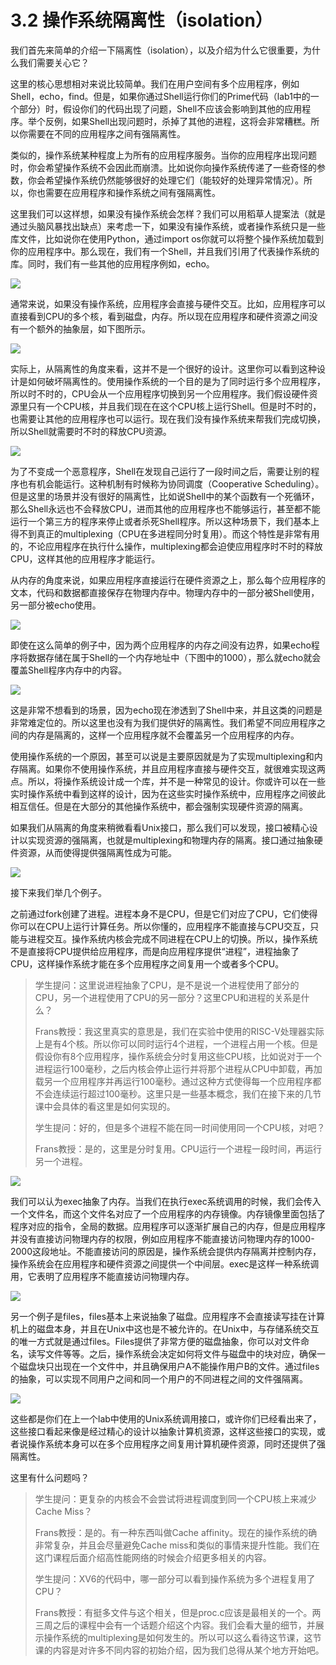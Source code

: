 # 3.2 操作系统隔离性（isolation）

我们首先来简单的介绍一下隔离性（isolation），以及介绍为什么它很重要，为什么我们需要关心它？

这里的核心思想相对来说比较简单。我们在用户空间有多个应用程序，例如Shell，echo，find。但是，如果你通过Shell运行你们的Prime代码（lab1中的一个部分）时，假设你们的代码出现了问题，Shell不应该会影响到其他的应用程序。举个反例，如果Shell出现问题时，杀掉了其他的进程，这将会非常糟糕。所以你需要在不同的应用程序之间有强隔离性。

类似的，操作系统某种程度上为所有的应用程序服务。当你的应用程序出现问题时，你会希望操作系统不会因此而崩溃。比如说你向操作系统传递了一些奇怪的参数，你会希望操作系统仍然能够很好的处理它们（能较好的处理异常情况）。所以，你也需要在应用程序和操作系统之间有强隔离性。

这里我们可以这样想，如果没有操作系统会怎样？我们可以用稻草人提案法（就是通过头脑风暴找出缺点）来考虑一下，如果没有操作系统，或者操作系统只是一些库文件，比如说你在使用Python，通过import os你就可以将整个操作系统加载到你的应用程序中。那么现在，我们有一个Shell，并且我们引用了代表操作系统的库。同时，我们有一些其他的应用程序例如，echo。

![](../.gitbook/assets/image%20%2837%29.png)

通常来说，如果没有操作系统，应用程序会直接与硬件交互。比如，应用程序可以直接看到CPU的多个核，看到磁盘，内存。所以现在应用程序和硬件资源之间没有一个额外的抽象层，如下图所示。

![](../.gitbook/assets/image%20%2811%29.png)

实际上，从隔离性的角度来看，这并不是一个很好的设计。这里你可以看到这种设计是如何破坏隔离性的。使用操作系统的一个目的是为了同时运行多个应用程序，所以时不时的，CPU会从一个应用程序切换到另一个应用程序。我们假设硬件资源里只有一个CPU核，并且我们现在在这个CPU核上运行Shell。但是时不时的，也需要让其他的应用程序也可以运行。现在我们没有操作系统来帮我们完成切换，所以Shell就需要时不时的释放CPU资源。

![](../.gitbook/assets/image%20%2856%29.png)

为了不变成一个恶意程序，Shell在发现自己运行了一段时间之后，需要让别的程序也有机会能运行。这种机制有时候称为协同调度（Cooperative Scheduling）。但是这里的场景并没有很好的隔离性，比如说Shell中的某个函数有一个死循环，那么Shell永远也不会释放CPU，进而其他的应用程序也不能够运行，甚至都不能运行一个第三方的程序来停止或者杀死Shell程序。所以这种场景下，我们基本上得不到真正的multiplexing（CPU在多进程同分时复用）。而这个特性是非常有用的，不论应用程序在执行什么操作，multiplexing都会迫使应用程序时不时的释放CPU，这样其他的应用程序才能运行。

从内存的角度来说，如果应用程序直接运行在硬件资源之上，那么每个应用程序的文本，代码和数据都直接保存在物理内存中。物理内存中的一部分被Shell使用，另一部分被echo使用。

![](../.gitbook/assets/image%20%2838%29.png)

即使在这么简单的例子中，因为两个应用程序的内存之间没有边界，如果echo程序将数据存储在属于Shell的一个内存地址中（下图中的1000），那么就echo就会覆盖Shell程序内存中的内容。

![](../.gitbook/assets/image%20%2830%29.png)

这是非常不想看到的场景，因为echo现在渗透到了Shell中来，并且这类的问题是非常难定位的。所以这里也没有为我们提供好的隔离性。我们希望不同应用程序之间的内存是隔离的，这样一个应用程序就不会覆盖另一个应用程序的内存。

使用操作系统的一个原因，甚至可以说是主要原因就是为了实现multiplexing和内存隔离。如果你不使用操作系统，并且应用程序直接与硬件交互，就很难实现这两点。所以，将操作系统设计成一个库，并不是一种常见的设计。你或许可以在一些实时操作系统中看到这样的设计，因为在这些实时操作系统中，应用程序之间彼此相互信任。但是在大部分的其他操作系统中，都会强制实现硬件资源的隔离。

如果我们从隔离的角度来稍微看看Unix接口，那么我们可以发现，接口被精心设计以实现资源的强隔离，也就是multiplexing和物理内存的隔离。接口通过抽象硬件资源，从而使得提供强隔离性成为可能。

![](../.gitbook/assets/image.png)

接下来我们举几个例子。

之前通过fork创建了进程。进程本身不是CPU，但是它们对应了CPU，它们使得你可以在CPU上运行计算任务。所以你懂的，应用程序不能直接与CPU交互，只能与进程交互。操作系统内核会完成不同进程在CPU上的切换。所以，操作系统不是直接将CPU提供给应用程序，而是向应用程序提供“进程”，进程抽象了CPU，这样操作系统才能在多个应用程序之间复用一个或者多个CPU。

> 学生提问：这里说进程抽象了CPU，是不是说一个进程使用了部分的CPU，另一个进程使用了CPU的另一部分？这里CPU和进程的关系是什么？
>
> Frans教授：我这里真实的意思是，我们在实验中使用的RISC-V处理器实际上是有4个核。所以你可以同时运行4个进程，一个进程占用一个核。但是假设你有8个应用程序，操作系统会分时复用这些CPU核，比如说对于一个进程运行100毫秒，之后内核会停止运行并将那个进程从CPU中卸载，再加载另一个应用程序并再运行100毫秒。通过这种方式使得每一个应用程序都不会连续运行超过100毫秒。这里只是一些基本概念，我们在接下来的几节课中会具体的看这里是如何实现的。
>
> 学生提问：好的，但是多个进程不能在同一时间使用同一个CPU核，对吧？
>
> Frans教授：是的，这里是分时复用。CPU运行一个进程一段时间，再运行另一个进程。

![](../.gitbook/assets/image%20%2833%29%20%281%29.png)

我们可以认为exec抽象了内存。当我们在执行exec系统调用的时候，我们会传入一个文件名，而这个文件名对应了一个应用程序的内存镜像。内存镜像里面包括了程序对应的指令，全局的数据。应用程序可以逐渐扩展自己的内存，但是应用程序并没有直接访问物理内存的权限，例如应用程序不能直接访问物理内存的1000-2000这段地址。不能直接访问的原因是，操作系统会提供内存隔离并控制内存，操作系统会在应用程序和硬件资源之间提供一个中间层。exec是这样一种系统调用，它表明了应用程序不能直接访问物理内存。

![](../.gitbook/assets/image%20%2814%29.png)

另一个例子是files，files基本上来说抽象了磁盘。应用程序不会直接读写挂在计算机上的磁盘本身，并且在Unix中这也是不被允许的。在Unix中，与存储系统交互的唯一方式就是通过files。Files提供了非常方便的磁盘抽象，你可以对文件命名，读写文件等等。之后，操作系统会决定如何将文件与磁盘中的块对应，确保一个磁盘块只出现在一个文件中，并且确保用户A不能操作用户B的文件。通过files的抽象，可以实现不同用户之间和同一个用户的不同进程之间的文件强隔离。

![](../.gitbook/assets/image%20%2848%29.png)

这些都是你们在上一个lab中使用的Unix系统调用接口，或许你们已经看出来了，这些接口看起来像是经过精心的设计以抽象计算机资源，这样这些接口的实现，或者说操作系统本身可以在多个应用程序之间复用计算机硬件资源，同时还提供了强隔离性。

这里有什么问题吗？

> 学生提问：更复杂的内核会不会尝试将进程调度到同一个CPU核上来减少Cache Miss？
>
> Frans教授：是的。有一种东西叫做Cache affinity。现在的操作系统的确非常复杂，并且会尽量避免Cache miss和类似的事情来提升性能。我们在这门课程后面介绍高性能网络的时候会介绍更多相关的内容。
>
> 学生提问：XV6的代码中，哪一部分可以看到操作系统为多个进程复用了CPU？
>
> Frans教授：有挺多文件与这个相关，但是proc.c应该是最相关的一个。两三周之后的课程中会有一个话题介绍这个内容。我们会看大量的细节，并展示操作系统的multiplexing是如何发生的。所以可以这么看待这节课，这节课的内容是对许多不同内容的初始介绍，因为我们总得从某个地方开始吧。

